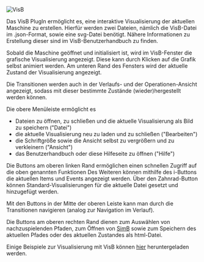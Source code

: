 ![VisB](../../../screenshots/Visualisations/VisB.png)

Das VisB PlugIn ermöglicht es, eine interaktive Visualisierung der aktuellen Maschine zu erstellen. Hierfür werden zwei Dateien,
nämlich die VisB-Datei im .json-Format, sowie eine svg-Datei benötigt. Nähere Informationen zu Erstellung dieser sind im VisB-Benutzerhandbuch zu finden.

Sobald die Maschine geöffnet und initialisiert ist, wird im VisB-Fenster die grafische Visualisierung angezeigt. Diese kann durch Klicken auf die Grafik selbst animiert werden. 
Am unteren Rand des Fensters wird der aktuelle Zustand der Visualisierung angezeigt.

Die Transitionen werden auch in der Verlaufs- und der Operationen-Ansicht angezeigt, sodass mit dieser bestimmte Zustände (wieder)hergestellt werden können.

Die obere Menüleiste ermöglicht es
* Dateien zu öffnen, zu schließen und die aktuelle Visualisierung als Bild zu speichern ("Datei")
* die aktuelle Visualisierung neu zu laden und zu schließen ("Bearbeiten")
* die Schriftgröße sowie die Ansicht selbst zu vergrößern und zu verkleinern ("Ansicht")
* das Benutzerhandbuch oder diese Hilfeseite zu öffnen ("Hilfe")

Die Buttons am oberen linken Rand ermöglichen einen schnellen Zugriff auf die oben genannten Funktionen
Des Weiteren können mithilfe des i-Buttons die aktuellen Items und Events angezeigt werden. 
Über den Zahnrad-Button können Standard-Visualisierungen für die aktuelle Datei gesetzt und hinzugefügt werden.

Mit den Buttons in der Mitte der oberen Leiste kann man durch die Transitionen navigieren (analog zur Navigation im Verlauf).

Die Buttons am oberen rechten Rand dienen zum Auswählen von nachzuspielenden Pfaden, zum Öffnen von [SimB]() sowie zum Speichern des aktuellen Pfades oder des aktuellen Zustandes als html-Datei.

Einige Beispiele zur Visualisierung mit VisB können [hier](https://gitlab.cs.uni-duesseldorf.de/general/stups/visb-visualisation-examples) heruntergeladen werden.
